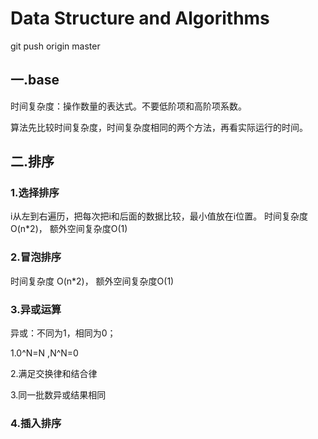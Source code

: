 # Data Structure and Algorithms

git push origin master

## 一.base

时间复杂度：操作数量的表达式。不要低阶项和高阶项系数。

算法先比较时间复杂度，时间复杂度相同的两个方法，再看实际运行的时间。

## 二.排序

### 1.选择排序
i从左到右遍历，把每次把i和后面的数据比较，最小值放在i位置。
时间复杂度 O(n*2)， 额外空间复杂度O(1)



### 2.冒泡排序

时间复杂度 O(n*2)， 额外空间复杂度O(1)



### 3.异或运算

异或：不同为1，相同为0；

1.0^N=N ,N^N=0

2.满足交换律和结合律

3.同一批数异或结果相同



### 4.插入排序

